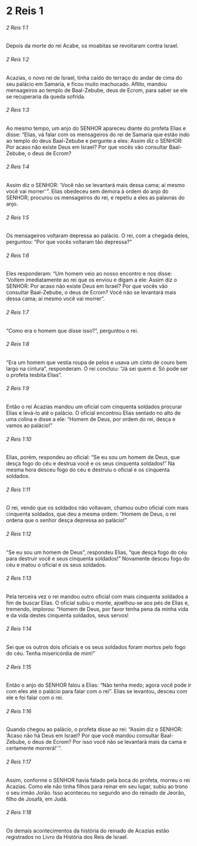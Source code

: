 # 2 Reis 1

###### 2 Reis 1:1

Depois da morte do rei Acabe, os moabitas se revoltaram contra Israel.

###### 2 Reis 1:2

Acazias, o novo rei de Israel, tinha caído do terraço do andar de cima do seu palácio em Samaria, e ficou muito machucado. Aflito, mandou mensageiros ao templo de Baal-Zebube, deus de Ecrom, para saber se ele se recuperaria da queda sofrida.

###### 2 Reis 1:3

Ao mesmo tempo, um anjo do SENHOR apareceu diante do profeta Elias e disse: “Elias, vá falar com os mensageiros do rei de Samaria que estão indo ao templo do deus Baal-Zebube e pergunte a eles: Assim diz o SENHOR: Por acaso não existe Deus em Israel? Por que vocês vão consultar Baal-Zebube, o deus de Ecrom?

###### 2 Reis 1:4

Assim diz o SENHOR: ‘Você não se levantará mais dessa cama; aí mesmo você vai morrer’ ”. Elias obedeceu sem demora à ordem do anjo do SENHOR; procurou os mensageiros do rei, e repetiu a eles as palavras do anjo.

###### 2 Reis 1:5

Os mensageiros voltaram depressa ao palácio. O rei, com a chegada deles, perguntou: “Por que vocês voltaram tão depressa?”

###### 2 Reis 1:6

Eles responderam: “Um homem veio ao nosso encontro e nos disse: ‘Voltem imediatamente ao rei que os enviou e digam a ele: Assim diz o SENHOR: Por acaso não existe Deus em Israel? Por que vocês vão consultar Baal-Zebube, o deus de Ecrom? Você não se levantará mais dessa cama; aí mesmo você vai morrer”.

###### 2 Reis 1:7

“Como era o homem que disse isso?”, perguntou o rei.

###### 2 Reis 1:8

“Era um homem que vestia roupa de pelos e usava um cinto de couro bem largo na cintura”, responderam. O rei concluiu: “Já sei quem é. Só pode ser o profeta tesbita Elias”.

###### 2 Reis 1:9

Então o rei Acazias mandou um oficial com cinquenta soldados procurar Elias e levá-lo até o palácio. O oficial encontrou Elias sentado no alto de uma colina e disse a ele: “Homem de Deus, por ordem do rei, desça e vamos ao palácio!”

###### 2 Reis 1:10

Elias, porém, respondeu ao oficial: “Se eu sou um homem de Deus, que desça fogo do céu e destrua você e os seus cinquenta soldados!” Na mesma hora desceu fogo do céu e destruiu o oficial e os cinquenta soldados.

###### 2 Reis 1:11

O rei, vendo que os soldados não voltavam, chamou outro oficial com mais cinquenta soldados, que deu a mesma ordem: “Homem de Deus, o rei ordena que o senhor desça depressa ao palácio!”

###### 2 Reis 1:12

“Se eu sou um homem de Deus”, respondeu Elias, “que desça fogo do céu para destruir você e seus cinquenta soldados!” Novamente desceu fogo do céu e matou o oficial e os seus soldados.

###### 2 Reis 1:13

Pela terceira vez o rei mandou outro oficial com mais cinquenta soldados a fim de buscar Elias. O oficial subiu o monte, ajoelhou-se aos pés de Elias e, tremendo, implorou: “Homem de Deus, por favor tenha pena da minha vida e da vida destes cinquenta soldados, seus servos!

###### 2 Reis 1:14

Sei que os outros dois oficiais e os seus soldados foram mortos pelo fogo do céu. Tenha misericórdia de mim!”

###### 2 Reis 1:15

Então o anjo do SENHOR falou a Elias: “Não tenha medo; agora você pode ir com eles até o palácio para falar com o rei”. Elias se levantou, desceu com ele e foi falar com o rei.

###### 2 Reis 1:16

Quando chegou ao palácio, o profeta disse ao rei: “Assim diz o SENHOR: ‘Acaso não há Deus em Israel? Por que você mandou consultar Baal-Zebube, o deus de Ecrom? Por isso você não se levantará mais da cama e certamente morrerá!’ ”.

###### 2 Reis 1:17

Assim, conforme o SENHOR havia falado pela boca do profeta, morreu o rei Acazias. Como ele não tinha filhos para reinar em seu lugar, subiu ao trono o seu irmão Jorão. Isso aconteceu no segundo ano do reinado de Jeorão, filho de Josafá, em Judá.

###### 2 Reis 1:18

Os demais acontecimentos da história do reinado de Acazias estão registrados no Livro da História dos Reis de Israel.

